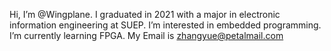 Hi, I’m @Wingplane.
I graduated in 2021 with a major in electronic information engineering at SUEP.
I’m interested in embedded programming.
I’m currently learning FPGA.
My Email is zhangyue@petalmail.com 
